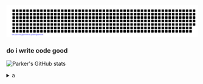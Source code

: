 ![gitartwork](gitartwork.svg)

### do i write code good
![Parker's GitHub stats](https://github-readme-stats.vercel.app/api?username=TheGamer1002&show_icons=true)
<details><summary>a</summary>
<p>

Nobody:

The group of people that follow me on GitHub for whatever reason:

![6A2EC057-357D-4C87-9C84-71263CDA4106](https://user-images.githubusercontent.com/48131223/155595174-40b63352-d6ea-4938-bcbe-12bbb4c05310.jpeg)    ```

</p>
</details>


<!--
**TheGamer1002/TheGamer1002** is a ✨ _special_ ✨ repository because its `README.md` (this file) appears on your GitHub profile.

Here are some ideas to get you started:

- 🔭 I’m currently working on ...

- 🌱 I’m currently learning ...
- 👯 I’m looking to collaborate on ...
- 🤔 I’m looking for help with ...
- 💬 Ask me about ...
- 📫 How to reach me: ...
- 😄 Pronouns: ...
- ⚡ Fun fact: ...
-->
